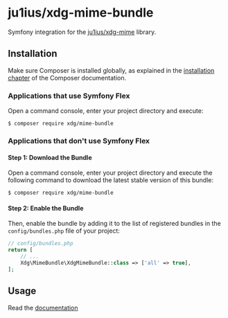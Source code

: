 # ju1ius/xdg-mime-bundle

Symfony integration for the [ju1ius/xdg-mime](https://github.com/php-xdg/mime) library.

## Installation

Make sure Composer is installed globally, as explained in the
[installation chapter](https://getcomposer.org/doc/00-intro.md)
of the Composer documentation.

### Applications that use Symfony Flex

Open a command console, enter your project directory and execute:

```console
$ composer require xdg/mime-bundle
```

### Applications that don't use Symfony Flex

#### Step 1: Download the Bundle

Open a command console, enter your project directory and execute the
following command to download the latest stable version of this bundle:

```console
$ composer require xdg/mime-bundle
```

#### Step 2: Enable the Bundle

Then, enable the bundle by adding it to the list of registered bundles
in the `config/bundles.php` file of your project:

```php
// config/bundles.php
return [
    // ...
    Xdg\MimeBundle\XdgMimeBundle::class => ['all' => true],
];
```

## Usage

Read the [documentation](docs/index.md)
